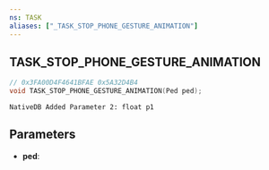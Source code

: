 ```yaml
---
ns: TASK
aliases: ["_TASK_STOP_PHONE_GESTURE_ANIMATION"]
---
```

## TASK_STOP_PHONE_GESTURE_ANIMATION

```c
// 0x3FA00D4F4641BFAE 0x5A32D4B4
void TASK_STOP_PHONE_GESTURE_ANIMATION(Ped ped);
```

```
NativeDB Added Parameter 2: float p1
```

## Parameters
* **ped**: 

